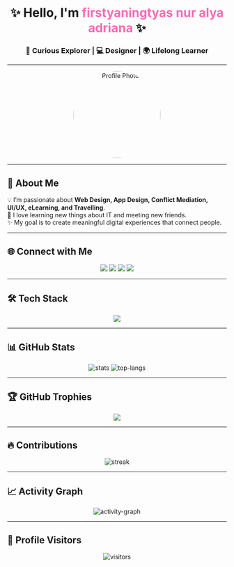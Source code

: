 <!-- Banner -->
<h1 align="center">✨ Hello, I'm <span style="color:#ff69b4;">firstyaningtyas nur alya adriana</span> ✨</h1>
<h3 align="center">🌸 Curious Explorer | 💻 Designer | 🌍 Lifelong Learner</h3>

---

<!-- Profile Image -->
<p align="center">
  <img src="firstyaningtyas.jpg" alt="Profile Photo" width="200" style="border-radius:50%;"/>
</p>

---

## 🌟 About Me
💡 I’m passionate about **Web Design, App Design, Conflict Mediation, UI/UX, eLearning, and Travelling**.  
🌱 I love learning new things about IT and meeting new friends.  
✨ My goal is to create meaningful digital experiences that connect people.  

---

## 🌐 Connect with Me
<p align="center">
  <a href="https://github.com/firstyaningtyasnur19-cloud"><img src="https://img.shields.io/badge/GitHub-000?logo=github&logoColor=white" /></a>
  <a href="https://instagram.com/"><img src="https://img.shields.io/badge/Instagram-E4405F?logo=instagram&logoColor=white" /></a>
  <a href="https://linkedin.com/"><img src="https://img.shields.io/badge/LinkedIn-0077B5?logo=linkedin&logoColor=white" /></a>
  <a href="mailto:firstyaningtyas@gmail.com"><img src="https://img.shields.io/badge/Email-D14836?logo=gmail&logoColor=white" /></a>
</p>

---

## 🛠️ Tech Stack
<p align="center">
  <img src="https://skillicons.dev/icons?i=html,css,js,react,nodejs,figma,github,python,java,mysql" />
</p>

---

## 📊 GitHub Stats
<p align="center">
  <img src="https://github-readme-stats.vercel.app/api?username=firstyaningtyasnur19-cloud&show_icons=true&theme=radical" alt="stats" />
  <img src="https://github-readme-stats.vercel.app/api/top-langs/?username=firstyaningtyasnur19-cloud&layout=compact&theme=radical" alt="top-langs" />
</p>

---

## 🏆 GitHub Trophies
<p align="center">
  <img src="https://github-profile-trophy.vercel.app/?username=firstyaningtyasnur19-cloud&theme=radical&no-frame=true&margin-w=10" />
</p>

---

## 🔥 Contributions
<p align="center">
  <img src="https://github-readme-streak-stats.herokuapp.com/?user=firstyaningtyasnur19-cloud&theme=radical" alt="streak" />
</p>

---

## 📈 Activity Graph
<p align="center">
  <img src="https://github-readme-activity-graph.vercel.app/graph?username=firstyaningtyasnur19-cloud&theme=dracula" alt="activity-graph" />
</p>

---

## 👀 Profile Visitors
<p align="center">
  <img src="https://komarev.com/ghpvc/?username=firstyaningtyasnur19-cloud&label=Profile%20views&color=ff69b4&style=flat" alt="visitors" />
</p>
